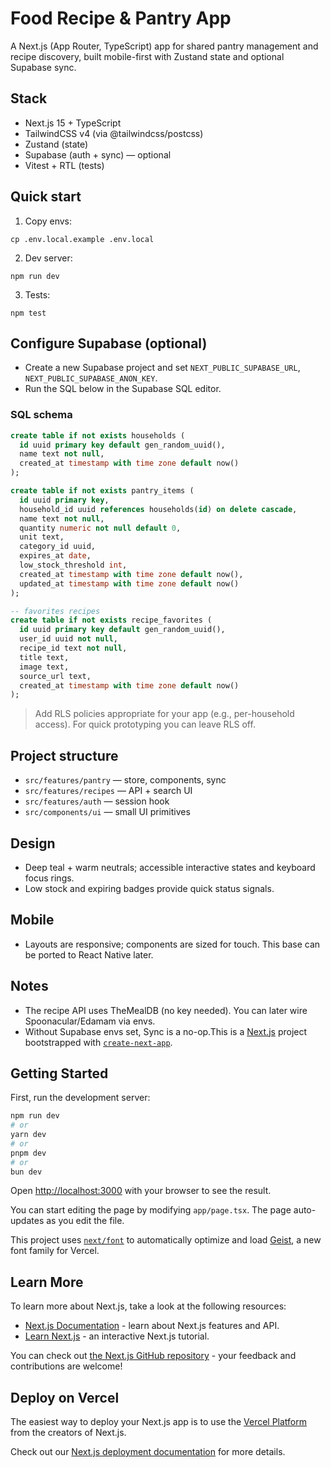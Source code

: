 # Food Recipe & Pantry App

A Next.js (App Router, TypeScript) app for shared pantry management and recipe discovery, built mobile-first with Zustand state and optional Supabase sync.

## Stack

- Next.js 15 + TypeScript
- TailwindCSS v4 (via @tailwindcss/postcss)
- Zustand (state)
- Supabase (auth + sync) — optional
- Vitest + RTL (tests)

## Quick start

1. Copy envs:

```
cp .env.local.example .env.local
```

2. Dev server:

```
npm run dev
```

3. Tests:

```
npm test
```

## Configure Supabase (optional)

- Create a new Supabase project and set `NEXT_PUBLIC_SUPABASE_URL`, `NEXT_PUBLIC_SUPABASE_ANON_KEY`.
- Run the SQL below in the Supabase SQL editor.

### SQL schema

```sql
create table if not exists households (
  id uuid primary key default gen_random_uuid(),
  name text not null,
  created_at timestamp with time zone default now()
);

create table if not exists pantry_items (
  id uuid primary key,
  household_id uuid references households(id) on delete cascade,
  name text not null,
  quantity numeric not null default 0,
  unit text,
  category_id uuid,
  expires_at date,
  low_stock_threshold int,
  created_at timestamp with time zone default now(),
  updated_at timestamp with time zone default now()
);

-- favorites recipes
create table if not exists recipe_favorites (
  id uuid primary key default gen_random_uuid(),
  user_id uuid not null,
  recipe_id text not null,
  title text,
  image text,
  source_url text,
  created_at timestamp with time zone default now()
);
```

> Add RLS policies appropriate for your app (e.g., per-household access). For quick prototyping you can leave RLS off.

## Project structure

- `src/features/pantry` — store, components, sync
- `src/features/recipes` — API + search UI
- `src/features/auth` — session hook
- `src/components/ui` — small UI primitives

## Design

- Deep teal + warm neutrals; accessible interactive states and keyboard focus rings.
- Low stock and expiring badges provide quick status signals.

## Mobile

- Layouts are responsive; components are sized for touch. This base can be ported to React Native later.

## Notes

- The recipe API uses TheMealDB (no key needed). You can later wire Spoonacular/Edamam via envs.
- Without Supabase envs set, Sync is a no-op.This is a [Next.js](https://nextjs.org) project bootstrapped with [`create-next-app`](https://nextjs.org/docs/app/api-reference/cli/create-next-app).

## Getting Started

First, run the development server:

```bash
npm run dev
# or
yarn dev
# or
pnpm dev
# or
bun dev
```

Open [http://localhost:3000](http://localhost:3000) with your browser to see the result.

You can start editing the page by modifying `app/page.tsx`. The page auto-updates as you edit the file.

This project uses [`next/font`](https://nextjs.org/docs/app/building-your-application/optimizing/fonts) to automatically optimize and load [Geist](https://vercel.com/font), a new font family for Vercel.

## Learn More

To learn more about Next.js, take a look at the following resources:

- [Next.js Documentation](https://nextjs.org/docs) - learn about Next.js features and API.
- [Learn Next.js](https://nextjs.org/learn) - an interactive Next.js tutorial.

You can check out [the Next.js GitHub repository](https://github.com/vercel/next.js) - your feedback and contributions are welcome!

## Deploy on Vercel

The easiest way to deploy your Next.js app is to use the [Vercel Platform](https://vercel.com/new?utm_medium=default-template&filter=next.js&utm_source=create-next-app&utm_campaign=create-next-app-readme) from the creators of Next.js.

Check out our [Next.js deployment documentation](https://nextjs.org/docs/app/building-your-application/deploying) for more details.
